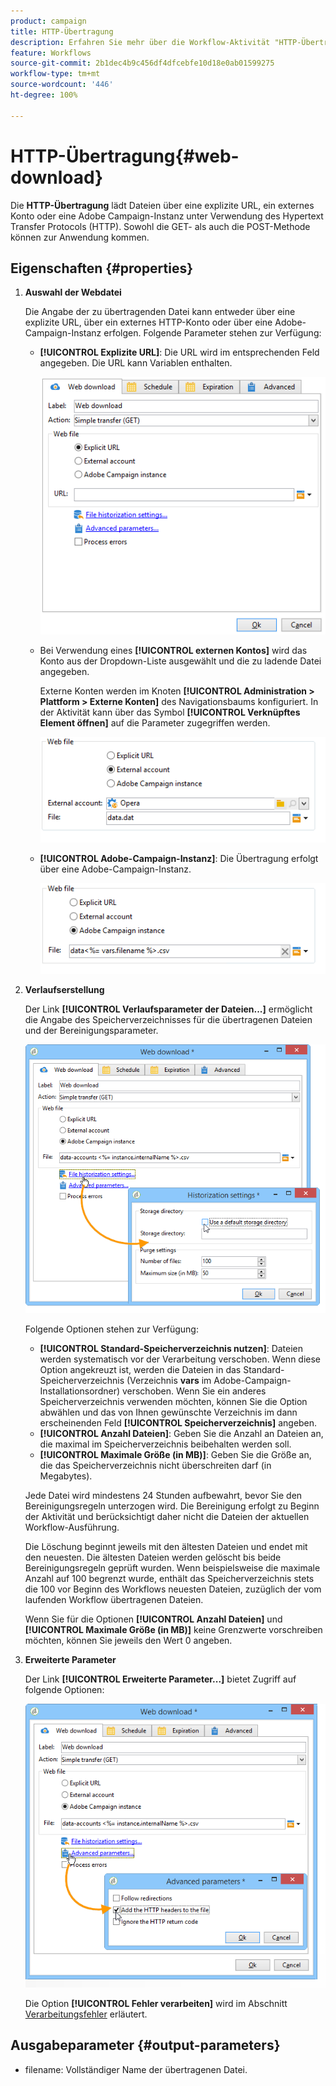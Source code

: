 ```yaml
---
product: campaign
title: HTTP-Übertragung
description: Erfahren Sie mehr über die Workflow-Aktivität "HTTP-Übertragung".
feature: Workflows
source-git-commit: 2b1dec4b9c456df4dfcebfe10d18e0ab01599275
workflow-type: tm+mt
source-wordcount: '446'
ht-degree: 100%

---
```


# HTTP-Übertragung{#web-download}



Die **HTTP-Übertragung** lädt Dateien über eine explizite URL, ein externes Konto oder eine Adobe Campaign-Instanz unter Verwendung des Hypertext Transfer Protocols (HTTP). Sowohl die GET- als auch die POST-Methode können zur Anwendung kommen.

## Eigenschaften {#properties}

1. **Auswahl der Webdatei**

   Die Angabe der zu übertragenden Datei kann entweder über eine explizite URL, über ein externes HTTP-Konto oder über eine Adobe-Campaign-Instanz erfolgen. Folgende Parameter stehen zur Verfügung:

   * **[!UICONTROL Explizite URL]**: Die URL wird im entsprechenden Feld angegeben. Die URL kann Variablen enthalten.

      ![](assets/download_web_edit.png)

   * Bei Verwendung eines **[!UICONTROL externen Kontos]** wird das Konto aus der Dropdown-Liste ausgewählt und die zu ladende Datei angegeben.

      Externe Konten werden im Knoten **[!UICONTROL Administration > Plattform > Externe Konten]** des Navigationsbaums konfiguriert. In der Aktivität kann über das Symbol **[!UICONTROL Verknüpftes Element öffnen]** auf die Parameter zugegriffen werden.

      ![](assets/download_web_edit_external.png)

   * **[!UICONTROL Adobe-Campaign-Instanz]**: Die Übertragung erfolgt über eine Adobe-Campaign-Instanz.

      ![](assets/download_web_edit_instance.png)

1. **Verlaufserstellung**

   Der Link **[!UICONTROL Verlaufsparameter der Dateien...]** ermöglicht die Angabe des Speicherverzeichnisses für die übertragenen Dateien und der Bereinigungsparameter.

   ![](assets/download_web_edit_hist.png)

   Folgende Optionen stehen zur Verfügung:

   * **[!UICONTROL Standard-Speicherverzeichnis nutzen]**: Dateien werden systematisch vor der Verarbeitung verschoben. Wenn diese Option angekreuzt ist, werden die Dateien in das Standard-Speicherverzeichnis (Verzeichnis **vars** im Adobe-Campaign-Installationsordner) verschoben. Wenn Sie ein anderes Speicherverzeichnis verwenden möchten, können Sie die Option abwählen und das von Ihnen gewünschte Verzeichnis im dann erscheinenden Feld **[!UICONTROL Speicherverzeichnis]** angeben.
   * **[!UICONTROL Anzahl Dateien]**: Geben Sie die Anzahl an Dateien an, die maximal im Speicherverzeichnis beibehalten werden soll.
   * **[!UICONTROL Maximale Größe (in MB)]**: Geben Sie die Größe an, die das Speicherverzeichnis nicht überschreiten darf (in Megabytes).

   Jede Datei wird mindestens 24 Stunden aufbewahrt, bevor Sie den Bereinigungsregeln unterzogen wird. Die Bereinigung erfolgt zu Beginn der Aktivität und berücksichtigt daher nicht die Dateien der aktuellen Workflow-Ausführung.

   Die Löschung beginnt jeweils mit den ältesten Dateien und endet mit den neuesten. Die ältesten Dateien werden gelöscht bis beide Bereinigungsregeln geprüft wurden. Wenn beispielsweise die maximale Anzahl auf 100 begrenzt wurde, enthält das Speicherverzeichnis stets die 100 vor Beginn des Workflows neuesten Dateien, zuzüglich der vom laufenden Workflow übertragenen Dateien.

   Wenn Sie für die Optionen **[!UICONTROL Anzahl Dateien]** und **[!UICONTROL Maximale Größe (in MB)]** keine Grenzwerte vorschreiben möchten, können Sie jeweils den Wert 0 angeben.

1. **Erweiterte Parameter**

   Der Link **[!UICONTROL Erweiterte Parameter...]** bietet Zugriff auf folgende Optionen:

   ![](assets/download_web_edit_advanced.png)

   Die Option **[!UICONTROL Fehler verarbeiten]** wird im Abschnitt [Verarbeitungsfehler](monitor-workflow-execution.md#processing-errors) erläutert.

## Ausgabeparameter {#output-parameters}

* filename: Vollständiger Name der übertragenen Datei.
